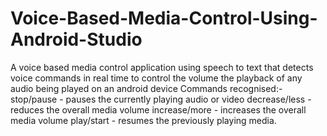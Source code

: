 # Voice-Based-Media-Control-Using-Android-Studio
A voice based media control application using speech to text that detects voice commands in real time to control the volume the playback of any audio being played on an android device
Commands recognised:-
       stop/pause - pauses the currently playing audio or video
       decrease/less - reduces the overall media volume 
       increase/more - increases the overall media volume
       play/start - resumes the previously playing media.
